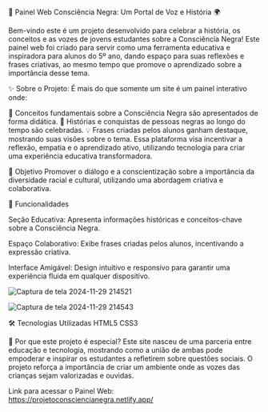 🖤 Painel Web Consciência Negra: Um Portal de Voz e História 🌍

Bem-vindo este é um projeto desenvolvido para celebrar a história, os conceitos e as vozes de jovens estudantes sobre a Consciência Negra! Este painel web foi criado para servir como uma ferramenta educativa e inspiradora para alunos do 5º ano, dando espaço para suas 
reflexões e frases criativas, ao mesmo tempo que promove o aprendizado sobre a importância desse tema.

✨ Sobre o Projeto:
É mais do que somente um site é um painel interativo onde:

📝 Conceitos fundamentais sobre a Consciência Negra são apresentados de forma didática.
📜 Histórias e conquistas de pessoas negras ao longo do tempo são celebradas.
💡 Frases criadas pelos alunos ganham destaque, mostrando suas visões sobre o tema.
Essa plataforma visa incentivar a reflexão, empatia e o aprendizado ativo, utilizando tecnologia para criar uma experiência educativa transformadora.

🎯 Objetivo
Promover o diálogo e a conscientização sobre a importância da diversidade racial e cultural, utilizando uma abordagem criativa e colaborativa.

🚀 Funcionalidades

Seção Educativa: Apresenta informações históricas e conceitos-chave sobre a Consciência Negra.

Espaço Colaborativo: Exibe frases criadas pelos alunos, incentivando a expressão criativa.

Interface Amigável: Design intuitivo e responsivo para garantir uma experiência fluida em qualquer dispositivo.

![Captura de tela 2024-11-29 214521](https://github.com/user-attachments/assets/4c31be07-cbc1-44d7-9b44-d08270d696e9)



![Captura de tela 2024-11-29 214543](https://github.com/user-attachments/assets/dec9ac41-5cc7-4494-977c-de9cdb54c4b6)



🛠️ Tecnologias Utilizadas
HTML5
CSS3

🌟 Por que este projeto é especial?
Este site nasceu de uma parceria entre educação e tecnologia, mostrando como a união de ambas pode empoderar e inspirar os estudantes a refletirem sobre questões sociais. O projeto reforça a importância de criar um ambiente onde as vozes das crianças sejam valorizadas
e ouvidas.

Link para acessar o Painel Web: https://projetoconsciencianegra.netlify.app/


